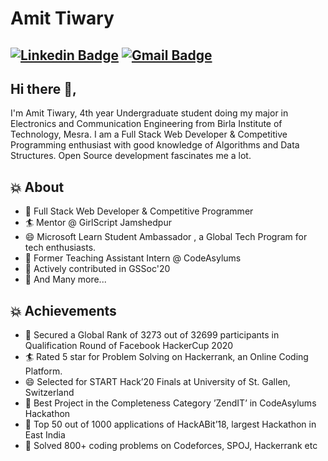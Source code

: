 # Amit Tiwary
[![Linkedin Badge](https://img.shields.io/badge/-AmitTiwary-blue?style=social&logo=Linkedin&logoColor=blue&link=https://www.linkedin.com/in/akt114/)](https://www.linkedin.com/in/akt114/) 
[![Gmail Badge](https://img.shields.io/badge/-GMail-c14438?style=social&logo=Gmail&logoColor=red&link=mailto:amittiwary710@gmail.com)](mailto:amittiwary710@gmail.com)
---
## Hi there 👋,           
I'm Amit Tiwary, 4th year Undergraduate student  doing my major in Electronics and Communication Engineering from Birla Institute of Technology, Mesra. 
I am a Full Stack Web Developer & Competitive Programming enthusiast with good knowledge of Algorithms and Data Structures. Open Source development fascinates me a lot.


## 💥 About
- 🤠  Full Stack Web Developer & Competitive Programmer
- 🏄‍ Mentor @ GirlScript Jamshedpur
- 😄  Microsoft Learn Student Ambassador , a Global Tech Program for tech enthusiasts.
- 🔭  Former Teaching Assistant Intern @ CodeAsylums
- 🌱 Actively contributed in GSSoc'20
- 👯 And Many more...

## 💥 Achievements
- 🤠  Secured a Global Rank of 3273 out of 32699 participants in Qualification Round of Facebook HackerCup 2020
- 🏄‍ Rated 5 star for Problem Solving on Hackerrank, an Online Coding Platform.
- 😄  Selected for START Hack’20 Finals at University of St. Gallen, Switzerland
- 🔭  Best Project in the Completeness Category ’ZendIT’ in CodeAsylums Hackathon
- 🌱  Top 50 out of 1000 applications of HackABit’18, largest Hackathon in East India
- 👯  Solved 800+ coding problems on Codeforces, SPOJ, Hackerrank etc

